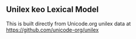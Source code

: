 Unilex keo Lexical Model
----------------------

This is built directly from Unicode.org unilex data at
https://github.com/unicode-org/unilex
